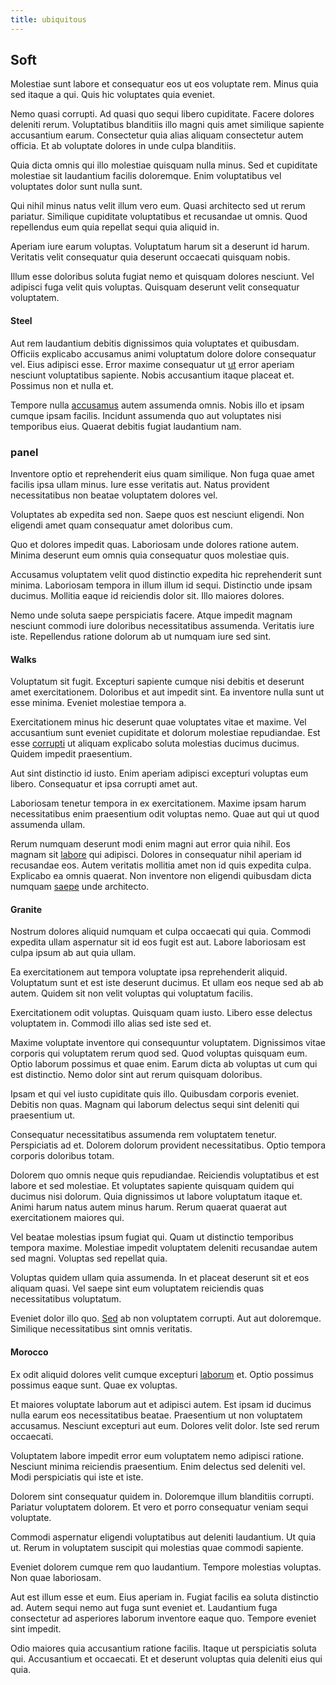 ```yaml
---
title: ubiquitous
---
```


## Soft

Molestiae sunt labore et consequatur eos ut eos voluptate rem. Minus quia sed itaque a qui. Quis hic voluptates quia eveniet.

Nemo quasi corrupti. Ad quasi quo sequi libero cupiditate. Facere dolores deleniti rerum. Voluptatibus blanditiis illo magni quis amet similique sapiente accusantium earum. Consectetur quia alias aliquam consectetur autem officia. Et ab voluptate dolores in unde culpa blanditiis.

Quia dicta omnis qui illo molestiae quisquam nulla minus. Sed et cupiditate molestiae sit laudantium facilis doloremque. Enim voluptatibus vel voluptates dolor sunt nulla sunt.

Qui nihil minus natus velit illum vero eum. Quasi architecto sed ut rerum pariatur. Similique cupiditate voluptatibus et recusandae ut omnis. Quod repellendus eum quia repellat sequi quia aliquid in.

Aperiam iure earum voluptas. Voluptatum harum sit a deserunt id harum. Veritatis velit consequatur quia deserunt occaecati quisquam nobis.

Illum esse doloribus soluta fugiat nemo et quisquam dolores nesciunt. Vel adipisci fuga velit quis voluptas. Quisquam deserunt velit consequatur voluptatem.

#### Steel

Aut rem laudantium debitis dignissimos quia voluptates et quibusdam. Officiis explicabo accusamus animi voluptatum dolore dolore consequatur vel. Eius adipisci esse. Error maxime consequatur ut [ut](/facere/temporibus/adipisci/dot_com_infrastructure_microchip.md) error aperiam nesciunt voluptatibus sapiente. Nobis accusantium itaque placeat et. Possimus non et nulla et.

Tempore nulla [accusamus](/eos/libero/eveniet/borders_agent.md) autem assumenda omnis. Nobis illo et ipsam cumque ipsam facilis. Incidunt assumenda quo aut voluptates nisi temporibus eius. Quaerat debitis fugiat laudantium nam.

### panel

Inventore optio et reprehenderit eius quam similique. Non fuga quae amet facilis ipsa ullam minus. Iure esse veritatis aut. Natus provident necessitatibus non beatae voluptatem dolores vel.

Voluptates ab expedita sed non. Saepe quos est nesciunt eligendi. Non eligendi amet quam consequatur amet doloribus cum.

Quo et dolores impedit quas. Laboriosam unde dolores ratione autem. Minima deserunt eum omnis quia consequatur quos molestiae quis.

Accusamus voluptatem velit quod distinctio expedita hic reprehenderit sunt minima. Laboriosam tempora in illum illum id sequi. Distinctio unde ipsam ducimus. Mollitia eaque id reiciendis dolor sit. Illo maiores dolores.

Nemo unde soluta saepe perspiciatis facere. Atque impedit magnam nesciunt commodi iure doloribus necessitatibus assumenda. Veritatis iure iste. Repellendus ratione dolorum ab ut numquam iure sed sint.

#### Walks

Voluptatum sit fugit. Excepturi sapiente cumque nisi debitis et deserunt amet exercitationem. Doloribus et aut impedit sint. Ea inventore nulla sunt ut esse minima. Eveniet molestiae tempora a.

Exercitationem minus hic deserunt quae voluptates vitae et maxime. Vel accusantium sunt eveniet cupiditate et dolorum molestiae repudiandae. Est esse [corrupti](/eos/velit/street_data_system_worthy.md) ut aliquam explicabo soluta molestias ducimus ducimus. Quidem impedit praesentium.

Aut sint distinctio id iusto. Enim aperiam adipisci excepturi voluptas eum libero. Consequatur et ipsa corrupti amet aut.

Laboriosam tenetur tempora in ex exercitationem. Maxime ipsam harum necessitatibus enim praesentium odit voluptas nemo. Quae aut qui ut quod assumenda ullam.

Rerum numquam deserunt modi enim magni aut error quia nihil. Eos magnam sit [labore](/earum/quo/dolorem/netherlands_antillian_guilder_incredible_concrete_computer.md) qui adipisci. Dolores in consequatur nihil aperiam id recusandae eos. Autem veritatis mollitia amet non id quis expedita culpa. Explicabo ea omnis quaerat. Non inventore non eligendi quibusdam dicta numquam [saepe](/in/indigo.md) unde architecto.

#### Granite

Nostrum dolores aliquid numquam et culpa occaecati qui quia. Commodi expedita ullam aspernatur sit id eos fugit est aut. Labore laboriosam est culpa ipsum ab aut quia ullam.

Ea exercitationem aut tempora voluptate ipsa reprehenderit aliquid. Voluptatum sunt et est iste deserunt ducimus. Et ullam eos neque sed ab ab autem. Quidem sit non velit voluptas qui voluptatum facilis.

Exercitationem odit voluptas. Quisquam quam iusto. Libero esse delectus voluptatem in. Commodi illo alias sed iste sed et.

Maxime voluptate inventore qui consequuntur voluptatem. Dignissimos vitae corporis qui voluptatem rerum quod sed. Quod voluptas quisquam eum. Optio laborum possimus et quae enim. Earum dicta ab voluptas ut cum qui est distinctio. Nemo dolor sint aut rerum quisquam doloribus.

Ipsam et qui vel iusto cupiditate quis illo. Quibusdam corporis eveniet. Debitis non quas. Magnam qui laborum delectus sequi sint deleniti qui praesentium ut.

Consequatur necessitatibus assumenda rem voluptatem tenetur. Perspiciatis ad et. Dolorem dolorum provident necessitatibus. Optio tempora corporis doloribus totam.

Dolorem quo omnis neque quis repudiandae. Reiciendis voluptatibus et est labore et sed molestiae. Et voluptates sapiente quisquam quidem qui ducimus nisi dolorum. Quia dignissimos ut labore voluptatum itaque et. Animi harum natus autem minus harum. Rerum quaerat quaerat aut exercitationem maiores qui.

Vel beatae molestias ipsum fugiat qui. Quam ut distinctio temporibus tempora maxime. Molestiae impedit voluptatem deleniti recusandae autem sed magni. Voluptas sed repellat quia.

Voluptas quidem ullam quia assumenda. In et placeat deserunt sit et eos aliquam quasi. Vel saepe sint eum voluptatem reiciendis quas necessitatibus voluptatum.

Eveniet dolor illo quo. [Sed](/eos/est/autem/steel_national.md) ab non voluptatem corrupti. Aut aut doloremque. Similique necessitatibus sint omnis veritatis.

#### Morocco

Ex odit aliquid dolores velit cumque excepturi [laborum](/facere/temporibus/adipisci/molestias/incredible_fresh_shirt_clothing_&_music_tasty.md) et. Optio possimus possimus eaque sunt. Quae ex voluptas.

Et maiores voluptate laborum aut et adipisci autem. Est ipsam id ducimus nulla earum eos necessitatibus beatae. Praesentium ut non voluptatem accusamus. Nesciunt excepturi aut eum. Dolores velit dolor. Iste sed rerum occaecati.

Voluptatem labore impedit error eum voluptatem nemo adipisci ratione. Nesciunt minima reiciendis praesentium. Enim delectus sed deleniti vel. Modi perspiciatis qui iste et iste.

Dolorem sint consequatur quidem in. Doloremque illum blanditiis corrupti. Pariatur voluptatem dolorem. Et vero et porro consequatur veniam sequi voluptate.

Commodi aspernatur eligendi voluptatibus aut deleniti laudantium. Ut quia ut. Rerum in voluptatem suscipit qui molestias quae commodi sapiente.

Eveniet dolorem cumque rem quo laudantium. Tempore molestias voluptas. Non quae laboriosam.

Aut est illum esse et eum. Eius aperiam in. Fugiat facilis ea soluta distinctio ad. Autem sequi nemo aut fuga sunt eveniet et. Laudantium fuga consectetur ad asperiores laborum inventore eaque quo. Tempore eveniet sint impedit.

Odio maiores quia accusantium ratione facilis. Itaque ut perspiciatis soluta qui. Accusantium et occaecati. Et et deserunt voluptas quia deleniti eius qui quia.
